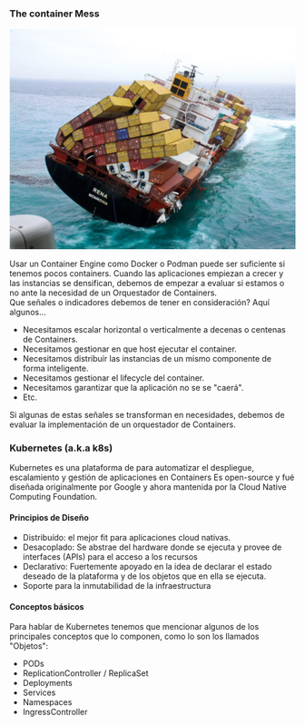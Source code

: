### The container Mess

![Container mess](./assets/containermess.png)  


Usar un Container Engine como Docker o Podman puede ser suficiente si tenemos pocos containers. Cuando las aplicaciones empiezan a crecer y las instancias se densifican, debemos de empezar a evaluar si estamos o no ante la necesidad de un Orquestador de Containers.   
Que señales o indicadores debemos de tener en consideración? Aquí algunos...  

* Necesitamos escalar horizontal o verticalmente a decenas o centenas de Containers.
* Necesitamos gestionar en que host ejecutar el container.
* Necesitamos distribuír las instancias de un mismo componente de forma inteligente.
* Necesitamos gestionar el lifecycle del container.
* Necesitamos garantizar que la aplicación no se se "caerá".
* Etc.  

Si algunas de estas señales se transforman en necesidades, debemos de evaluar la implementación de un orquestador de Containers.  

### Kubernetes (a.k.a k8s)

Kubernetes es una plataforma de para automatizar el despliegue, escalamiento y gestión de aplicaciones en Containers Es open-source y fué diseñada originalmente por Google y ahora mantenida por la Cloud Native Computing Foundation.  



#### Principios de Diseño

* Distribuído: el mejor fit para aplicaciones cloud nativas.
* Desacoplado: Se abstrae del hardware donde se ejecuta y provee de interfaces (APIs) para el acceso a los recursos
* Declarativo: Fuertemente apoyado en la idea de declarar el estado deseado de la plataforma y de los objetos que en ella se ejecuta.
* Soporte para la inmutabilidad de la infraestructura

#### Conceptos básicos

Para hablar de Kubernetes tenemos que mencionar algunos de los principales conceptos que lo componen, como lo son los llamados "Objetos":  

* PODs
* ReplicationController / ReplicaSet
* Deployments
* Services
* Namespaces
* IngressController

